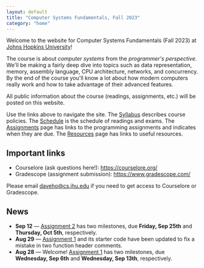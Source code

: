 ```yaml
---
layout: default
title: "Computer Systems Fundamentals, Fall 2023"
category: "home"
---
```


Welcome to the website for Computer Systems Fundamentals (Fall 2023)
at <a href="https://www.jhu.edu/">Johns Hopkins University</a>!

The course is about *computer systems* from the *programmer's
perspective*.  We'll be making a fairly deep dive into topics such
as data representation, memory, assembly language, CPU architecture,
networks, and concurrency.  By the end of the course you'll know a lot
about how modern computers really work and how to take advantage of
their advanced features.

All public information about the course (readings, assignments, etc.) will
be posted on this website.

Use the links above to navigate the site.  The [Syllabus](syllabus.html)
describes course policies. The [Schedule](schedule.html) is the schedule
of readings and exams.  The [Assignments](assignments.html) page has
links to the programming assignments and indicates when they are due.
The [Resources](resources.html) page has links to useful resources.

## Important links

* Courselore (ask questions here!): <https://courselore.org/>
* Gradescope (assignment submission): <https://www.gradescope.com/>

Please email <daveho@cs.jhu.edu> if you need to get access to Courselore or
Gradescope.

## News

* **Sep 12** — [Assignment 2](assign/assign02.html) has two milestones, due
  **Friday, Sep 25th** and **Thursday, Oct 5th**, respectively.
* **Aug 29** — [Assignment 1](assign/assign01.html) and its starter code have
  been updated to fix a mistake in two function header comments.
* **Aug 28** — Welcome! [Assignment 1](assign/assign01.html) has two milestones,
  due **Wednesday, Sep 6th** and **Wednesday, Sep 13th**, respectively.
